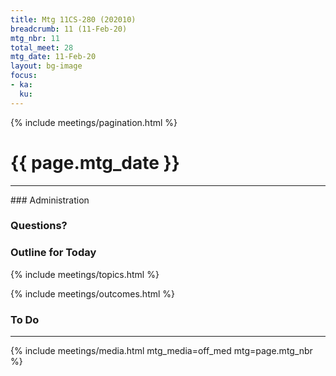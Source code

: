 ```yaml
---
title: Mtg 11CS-280 (202010)
breadcrumb: 11 (11-Feb-20)
mtg_nbr: 11
total_meet: 28
mtg_date: 11-Feb-20
layout: bg-image
focus:
- ka:
  ku:
---
```

{% include meetings/pagination.html %}
<h1 class="text-center">{{ page.mtg_date }}</h1>
<hr />
### Administration

### Questions?

### Outline for Today

{% include meetings/topics.html %}

{% include meetings/outcomes.html %}

### To Do

<hr />
{% include meetings/media.html mtg_media=off_med mtg=page.mtg_nbr %}
